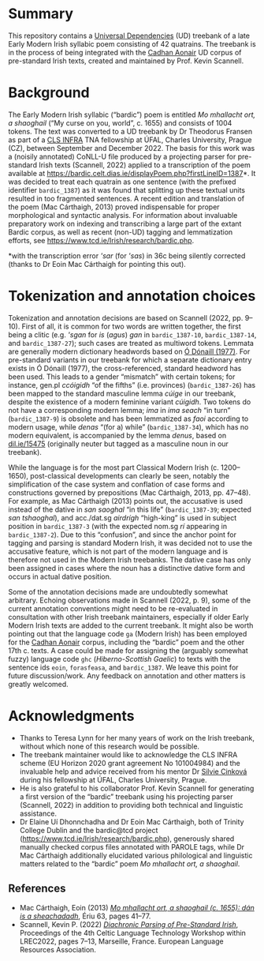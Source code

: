 # Summary

This repository contains a [Universal Dependencies](https://universaldependencies.org/) (UD) treebank of a late Early Modern Irish syllabic poem consisting of 42 quatrains. The treebank is in the process of being integrated with the [Cadhan Aonair](https://github.com/UniversalDependencies/UD_Irish-Cadhan) UD corpus of pre-standard Irish texts, created and maintained by Prof. Kevin Scannell.

# Background

The Early Modern Irish syllabic (“bardic”) poem is entitled <em>Mo mhallacht ort, a shaoghail</em> (“My curse on you, world”, c. 1655) and consists of 1004 tokens. The text was converted to a UD treebank by Dr Theodorus Fransen as part of a [CLS INFRA](https://clsinfra.io/) TNA fellowship at ÚFAL, Charles University, Prague (CZ), between September and December 2022. The basis for this work was a (noisily annotated) CoNLL-U file produced by a projecting parser for pre-standard Irish texts (Scannell, 2022) applied to a transcription of the poem available at https://bardic.celt.dias.ie/displayPoem.php?firstLineID=1387*. It was decided to treat each quatrain as one sentence (with the prefixed identifier `bardic_1387`) as it was found that splitting up these textual units resulted in too fragmented sentences. A recent edition and translation of the poem (Mac Cárthaigh, 2013) proved indispensable for proper morphological and syntactic analysis. For information about invaluable preparatory work on indexing and transcribing a large part of the extant Bardic corpus, as well as recent (non-UD) tagging and lemmatization efforts, see https://www.tcd.ie/Irish/research/bardic.php.

*with the transcription error _'sar_ (for _'sas_) in 36c being silently corrected (thanks to Dr Eoin Mac Cárthaigh for pointing this out).

# Tokenization and annotation choices

Tokenization and annotation decisions are based on Scannell (2022, pp. 9–10). First of all, it is common for two words are written together, the first being a clitic (e.g. _'sgan_ for _is_ (_agus_) _gan_ in `bardic_1387-10`, `bardic_1387-14`, and `bardic_1387-27`); such cases are treated as multiword tokens. Lemmata are generally modern dictionary headwords based on [Ó Dónaill (1977)](https://www.teanglann.ie/en/fgb/). For pre-standard variants in our treebank for which a separate dictionary entry exists in Ó Dónaill (1977), the cross-referenced, standard headword has been used. This leads to a gender “mismatch” with certain tokens; for instance, gen.pl _ccóigidh_ “of the fifths” (i.e. provinces) (`bardic_1387-26`) has been mapped to the standard masculine lemma _cúige_ in our treebank, despite the existence of a modern feminine variant _cúigidh_. Two tokens do not have a corresponding modern lemma; _ima_ in _ima seach_ “in turn” (`bardic_1387-9`) is obsolete and has been lemmatized as _faoi_ according to modern usage, while _denas_ “(for a) while” (`bardic_1387-34`), which has no modern equivalent, is accompanied by the lemma _denus_, based on [dil.ie/15475](https://dil.ie/15475) (originally neuter but tagged as a masculine noun in our treebank).

While the language is for the most part Classical Modern Irish (c. 1200–1650), post-classical developments can clearly be seen, notably the simplification of the case system and conflation of case forms and constructions governed by prepositions (Mac Cárthaigh, 2013, pp. 47–48). For example, as Mac Cárthaigh (2013) points out, the accusative is used instead of the dative in _san saoghal_ “in this life” (`bardic_1387-39`; expected _san tshaoghal_), and acc./dat.sg _airdrígh_ “high-king” is used in subject position in `bardic_1387-3` (with the expected nom.sg _rí_ appearing in `bardic_1387-2`). Due to this “confusion”, and since the anchor point for tagging and parsing is standard Modern Irish, it was decided not to use the accusative feature, which is not part of the modern language and is therefore not used in the Modern Irish treebanks. The dative case has only been assigned in cases where the noun has a distinctive dative form and occurs in actual dative position.

Some of the annotation decisions made are undoubtedly somewhat arbitrary. Echoing observations made in Scannell (2022, p. 9), some of the current annotation conventions might need to be re-evaluated in consultation with other Irish treebank maintainers, especially if older Early Modern Irish texts are added to the current treebank. It might also be worth pointing out that the language code `ga` (Modern Irish) has been employed for the [Cadhan Aonair](https://github.com/UniversalDependencies/UD_Irish-Cadhan) corpus, including the “bardic” poem and the other 17th c. texts. A case could be made for assigning the (arguably somewhat fuzzy) language code `ghc` (<em>Hiberno-Scottish Gaelic</em>) to texts with the sentence ids `eoin`, `forasfeasa`, and `bardic_1387`. We leave this point for future discussion/work. Any feedback on annotation and other matters is greatly welcomed.

# Acknowledgments

* Thanks to Teresa Lynn for her many years of work on the Irish treebank,
without which none of this research would be possible.
* The treebank maintainer would like to acknowledge the CLS INFRA scheme (EU Horizon 2020 grant agreement No 101004984) and the invaluable help and advice received from his mentor Dr [Silvie Cinková](https://ufal.mff.cuni.cz/silvie-cinkova) during his fellowship at ÚFAL, Charles University, Prague. 
* He is also grateful to his collaborator Prof. Kevin Scannell for generating a first version of the “bardic” treebank using his projecting parser (Scannell, 2022) in addition to providing both technical and linguistic assistance. 
* Dr Elaine Uí Dhonnchadha and Dr Eoin Mac Cárthaigh, both of Trinity College Dublin and the bardic@tcd project (https://www.tcd.ie/Irish/research/bardic.php), generously shared manually checked corpus files annotated with PAROLE tags, while Dr Mac Cárthaigh additionally elucidated various philological and linguistic matters related to the “bardic” poem _Mo mhallacht ort, a shaoghail_.

## References

* Mac Cárthaigh, Eoin (2013) [_Mo mhallacht ort, a shaoghail (c. 1655): dán is a sheachadadh_](https://www.jstor.org/stable/42910163), Ériu 63, pages 41–77.
* Scannell, Kevin P. (2022) [_Diachronic Parsing of Pre-Standard Irish_](https://aclanthology.org/2022.cltw-1.2/), Proceedings of the 4th Celtic Language Technology Workshop within LREC2022, pages 7–13, Marseille, France. European Language Resources Association.
